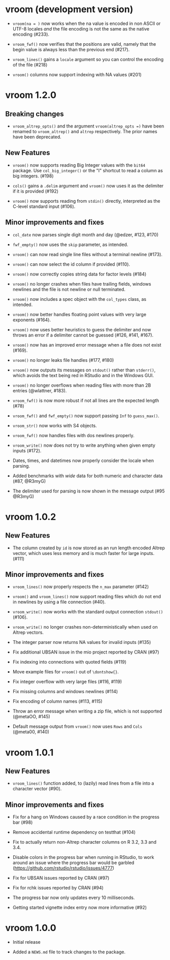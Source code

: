 # vroom (development version)

* `vroom(na = )` now works when the na value is encoded in non ASCII or UTF-8 locales _and_ the file encoding is not the same as the native encoding (#233).

* `vroom_fwf()` now verifies that the positions are valid, namely that the begin value is always less than the previous end (#217).

* `vroom_lines()` gains a `locale` argument so you can control the encoding of the file (#218)

* `vroom()` columns now support indexing with NA values (#201)

# vroom 1.2.0

## Breaking changes

* `vroom_altrep_opts()` and the argument `vroom(altrep_opts =)` have been
  renamed to `vroom_altrep()` and `altrep` respectively. The prior names have
  been deprecated.

## New Features

* `vroom()` now supports reading Big Integer values with the `bit64` package.
  Use `col_big_integer()` or the "I" shortcut to read a column as big integers. (#198)

* `cols()` gains a `.delim` argument and `vroom()` now uses it as the delimiter
  if it is provided (#192)

* `vroom()` now supports reading from `stdin()` directly, interpreted as the
  C-level standard input (#106).

## Minor improvements and fixes

* `col_date` now parses single digit month and day (@edzer, #123, #170)

* `fwf_empty()` now uses the `skip` parameter, as intended.

* `vroom()` can now read single line files without a terminal newline (#173).

* `vroom()` can now select the id column if provided (#110).

* `vroom()` now correctly copies string data for factor levels (#184)

* `vroom()` no longer crashes when files have trailing fields, windows newlines
  and the file is not newline or null terminated.

* `vroom()` now includes a spec object with the `col_types` class, as intended.

* `vroom()` now better handles floating point values with very large exponents
  (#164).

* `vroom()` now uses better heuristics to guess the delimiter and now throws an
  error if a delimiter cannot be guessed (#126, #141, #167).

* `vroom()` now has an improved error message when a file does not exist (#169).

* `vroom()` no longer leaks file handles (#177, #180)

* `vroom()` now outputs its messages on `stdout()` rather than `stderr()`,
  which avoids the text being red in RStudio and in the Windows GUI.

* `vroom()` no longer overflows when reading files with more than 2B entries (@wlattner, #183).

* `vroom_fwf()` is now more robust if not all lines are the expected length (#78)

* `vroom_fwf()` and `fwf_empty()` now support passing `Inf` to `guess_max()`.

* `vroom_str()` now works with S4 objects.

* `vroom_fwf()` now handles files with dos newlines properly.

* `vroom_write()` now does not try to write anything when given empty inputs (#172).

* Dates, times, and datetimes now properly consider the locale when parsing.

* Added benchmarks with _wide_ data for both numeric and character data (#87, @R3myG)

* The delimiter used for parsing is now shown in the message output (#95 @R3myG)

# vroom 1.0.2

## New Features

* The column created by `id` is now stored as an run length encoded Altrep
  vector, which uses less memory and is much faster for large inputs. (#111)

## Minor improvements and fixes

* `vroom_lines()` now properly respects the `n_max` parameter (#142)

* `vroom()` and `vroom_lines()` now support reading files which do not end in
  newlines by using a file connection (#40).

* `vroom_write()` now works with the standard output connection `stdout()` (#106).

* `vroom_write()` no longer crashes non-deterministically when used on Altrep vectors.

* The integer parser now returns NA values for invalid inputs (#135)

* Fix additional UBSAN issue in the mio project reported by CRAN (#97)

* Fix indexing into connections with quoted fields (#119)

* Move example files for `vroom()` out of `\dontshow{}`.

* Fix integer overflow with very large files (#116, #119)

* Fix missing columns and windows newlines (#114)

* Fix encoding of column names (#113, #115)

* Throw an error message when writing a zip file, which is not supported (@metaOO, #145)

* Default message output from `vroom()` now uses `Rows` and `Cols` (@meta00, #140)


# vroom 1.0.1

## New Features

* `vroom_lines()` function added, to (lazily) read lines from a file into a
  character vector (#90).

## Minor improvements and fixes

* Fix for a hang on Windows caused by a race condition in the progress bar (#98)

* Remove accidental runtime dependency on testthat (#104)

* Fix to actually return non-Altrep character columns on R 3.2, 3.3 and 3.4.

* Disable colors in the progress bar when running in RStudio, to work around an
  issue where the progress bar would be garbled (https://github.com/rstudio/rstudio/issues/4777)

* Fix for UBSAN issues reported by CRAN (#97)

* Fix for rchk issues reported by CRAN (#94)

* The progress bar now only updates every 10 milliseconds.

* Getting started vignette index entry now more informative (#92)

# vroom 1.0.0

* Initial release

* Added a `NEWS.md` file to track changes to the package.
